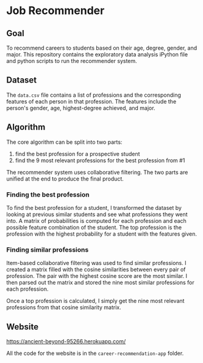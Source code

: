 # Job Recommender

## Goal
To recommend careers to students based on their age, degree, gender, and major. This repository contains the exploratory data analysis iPython file and python scripts to run the recommender system.

## Dataset
The `data.csv` file contains a list of professions and the corresponding features of each person in that profession. The features include the person's gender, age, highest-degree achieved, and major.

## Algorithm
The core algorithm can be split into two parts: 
1. find the best profession for a prospective student
2. find the 9 most relevant professions for the best profession from #1

The recommender system uses collaborative filtering. The two parts are unified at the end to produce the final product.

### Finding the best profession
To find the best profession for a student, I transformed the dataset by looking at previous similar students and see what professions they went into. A matrix of probabilities is computed for each profession and each possible feature combination of the student. The top profession is the profession with the highest probability for a student with the features given.

### Finding similar professions
Item-based collaborative filtering was used to find similar professions. I created a matrix filled with the cosine similarities between every pair of profession. The pair with the highest cosine score are the most similar. I then parsed out the matrix and stored the nine most similar professions for each profession. 

Once a top profession is calculated, I simply get the nine most relevant professions from that cosine similarity matrix. 

## Website
https://ancient-beyond-95266.herokuapp.com/

All the code for the website is in the `career-recommendation-app` folder.
